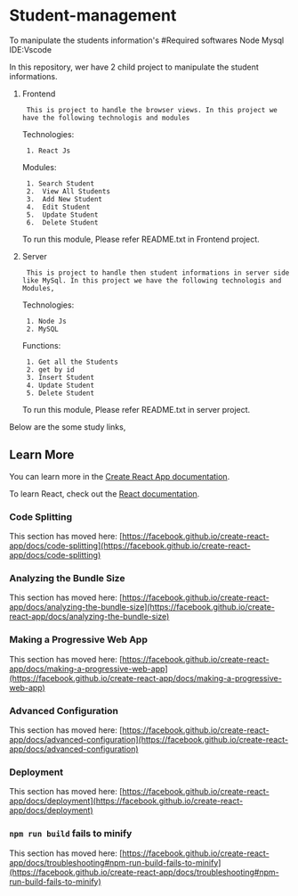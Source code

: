 # Student-management
To manipulate the students information's
#Required softwares
Node 
Mysql
IDE:Vscode

In this repository, wer have 2 child project to manipulate the student informations.

1. Frontend
		
		This is project to handle the browser views. In this project we have the following technologis and modules
		
	Technologies:
	
		1. React Js
		
	Modules:
	
		1. Search Student
		2.  View All Students
		3.  Add New Student
		4.  Edit Student
		5.  Update Student
		6.  Delete Student
		
		
	To run this module, Please refer README.txt in Frontend project.
	
2. Server
		
		This is project to handle then student informations in server side like MySql. In this project we have the following technologis and Modules,
		
	Technologies:
	
		1. Node Js
		2. MySQL


	Functions:
	
		1. Get all the Students
		2. get by id
		3. Insert Student
		4. Update Student
		5. Delete Student


	To run this module, Please refer README.txt in server project.
	
Below are the some study links,

## Learn More

You can learn more in the [Create React App documentation](https://facebook.github.io/create-react-app/docs/getting-started).

To learn React, check out the [React documentation](https://reactjs.org/).

### Code Splitting

This section has moved here: [https://facebook.github.io/create-react-app/docs/code-splitting](https://facebook.github.io/create-react-app/docs/code-splitting)

### Analyzing the Bundle Size

This section has moved here: [https://facebook.github.io/create-react-app/docs/analyzing-the-bundle-size](https://facebook.github.io/create-react-app/docs/analyzing-the-bundle-size)

### Making a Progressive Web App

This section has moved here: [https://facebook.github.io/create-react-app/docs/making-a-progressive-web-app](https://facebook.github.io/create-react-app/docs/making-a-progressive-web-app)

### Advanced Configuration

This section has moved here: [https://facebook.github.io/create-react-app/docs/advanced-configuration](https://facebook.github.io/create-react-app/docs/advanced-configuration)

### Deployment

This section has moved here: [https://facebook.github.io/create-react-app/docs/deployment](https://facebook.github.io/create-react-app/docs/deployment)

### `npm run build` fails to minify

This section has moved here: [https://facebook.github.io/create-react-app/docs/troubleshooting#npm-run-build-fails-to-minify](https://facebook.github.io/create-react-app/docs/troubleshooting#npm-run-build-fails-to-minify)

